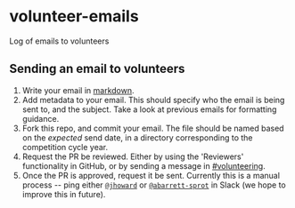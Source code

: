 # volunteer-emails
Log of emails to volunteers

## Sending an email to volunteers

1. Write your email in [markdown](https://guides.github.com/features/mastering-markdown/).
2. Add metadata to your email. This should specify who the email is being sent to, and the subject. Take a look at previous emails for formatting guidance.
3. Fork this repo, and commit your email. The file should be named based on the _expected_ send date, in a directory corresponding to the competition cycle year.
4. Request the PR be reviewed. Either by using the 'Reviewers' functionality in GitHub, or by sending a message in [#volunteering](https://studentrobotics.slack.com/messages/volunteering).
5. Once the PR is approved, request it be sent.
    Currently this is a manual process -- ping either [`@jhoward`](https://studentrobotics.slack.com/messages/jhoward) or [`@abarrett-sprot`](https://studentrobotics.slack.com/messages/abarrett-sprot) in Slack (we hope to improve this in future).
